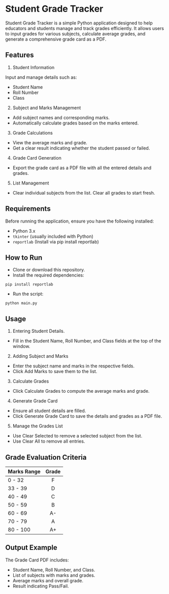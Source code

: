 # Student Grade Tracker
Student Grade Tracker is a simple Python application designed to help educators and students manage and track grades efficiently. It allows users to input grades for various subjects, calculate average grades, and generate a comprehensive grade card as a PDF.

## Features
1. Student Information

Input and manage details such as:
* Student Name
* Roll Number
* Class

2. Subject and Marks Management

* Add subject names and corresponding marks.
* Automatically calculate grades based on the marks entered.

3. Grade Calculations

* View the average marks and grade.
* Get a clear result indicating whether the student passed or failed.

4. Grade Card Generation
* Export the grade card as a PDF file with all the entered details and grades.

5. List Management
* Clear individual subjects from the list.
Clear all grades to start fresh.

## Requirements
Before running the application, ensure you have the following installed:

* Python 3.x
* `tkinter` (usually included with Python)
* `reportlab` (Install via pip install reportlab)

## How to Run
* Clone or download this repository.
* Install the required dependencies:
```
pip install reportlab
```
* Run the script:
```
python main.py
```

## Usage
1. Entering Student Details.
* Fill in the Student Name, Roll Number, and Class fields at the top of the window.

2. Adding Subject and Marks
* Enter the subject name and marks in the respective fields.
* Click Add Marks to save them to the list.

3. Calculate Grades
* Click Calculate Grades to compute the average marks and grade.
4. Generate Grade Card
* Ensure all student details are filled.
* Click Generate Grade Card to save the details and grades as a PDF file.
5. Manage the Grades List
* Use Clear Selected to remove a selected subject from the list.
* Use Clear All to remove all entries.

## Grade Evaluation Criteria

|  Marks Range  |      Grade    |  
| ------------- |:-------------:| 
|  0  - 32      |       F       |   
|  33 - 39    	|       D       | 
|  40 - 49      |   	C       |
|  50 - 59  	|       B       |
|  60 - 69      |   	A-      |
|  70 - 79      |    	A       |
|  80 - 100     |   	A+      |



## Output Example
The Grade Card PDF includes:

* Student Name, Roll Number, and Class.
* List of subjects with marks and grades.
* Average marks and overall grade.
* Result indicating Pass/Fail.